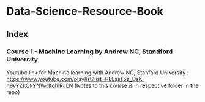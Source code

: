 # Data-Science-Resource-Book

## Index
### Course 1 - Machine Learning by Andrew NG, Standford University 

Youtube link for Machine learning with Andrew NG, Stanford University : https://www.youtube.com/playlist?list=PLLssT5z_DsK-h9vYZkQkYNWcItqhlRJLN
(Notes to this course is in respective folder in the repo) 



